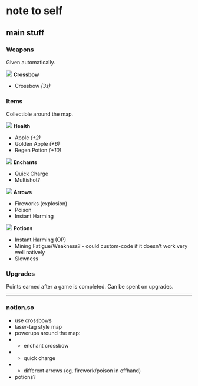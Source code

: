 # note to self

## main stuff

### Weapons
Given automatically.

![](https://res.plexion.dev/minecraft/item/crossbow_standby.png) **Crossbow**
- Crossbow *(3s)*

### Items
Collectible around the map.

![](https://res.plexion.dev/minecraft/item/golden_apple.png) **Health**
- Apple *(+2)*
- Golden Apple *(+6)*
- Regen Potion *(+10)*

![](https://res.plexion.dev/minecraft/item/enchanted_book.png) **Enchants**
- Quick Charge
- Multishot?

![](https://res.plexion.dev/minecraft/item/arrow.png) **Arrows**
- Fireworks (explosion)
- Poison
- Instant Harming

![](https://res.plexion.dev/minecraft/item/potion.png) **Potions**
- Instant Harming (OP)
- Mining Fatigue/Weakness? - could custom-code if it doesn't work very well natively
- Slowness

### Upgrades
Points earned after a game is completed. Can be spent on upgrades.

---

### notion.so
- use crossbows
- laser-tag style map
- powerups around the map:
- - enchant crossbow
- - quick charge
- - different arrows (eg. firework/poison in offhand)
- potions?